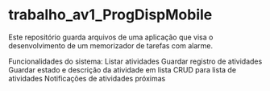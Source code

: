 # trabalho_av1_ProgDispMobile
Este repositório guarda arquivos de uma aplicação que visa o desenvolvimento de um memorizador de tarefas com alarme.

Funcionalidades do sistema: Listar atividades
                            Guardar registro de atividades
                            Guardar estado e descrição da atividade em lista
                            CRUD para lista de atividades
                            Notificações de atividades próximas
                            
